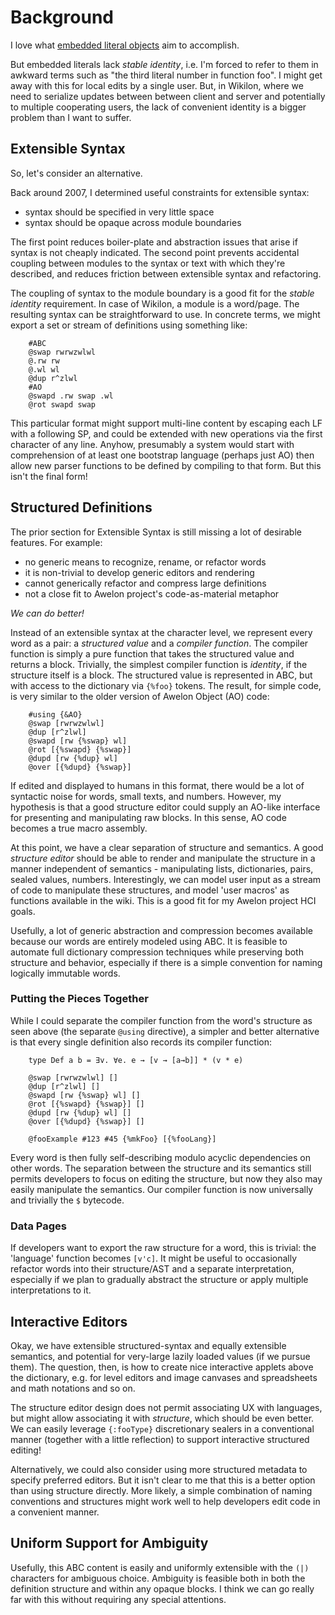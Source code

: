 
# Background

I love what [embedded literal objects](EmbeddedLiteralObjects.md) aim to accomplish. 

But embedded literals lack *stable identity*, i.e. I'm forced to refer to them in awkward terms such as "the third literal number in function foo". I might get away with this for local edits by a single user. But, in Wikilon, where we need to serialize updates between between client and server and potentially to multiple cooperating users, the lack of convenient identity is a bigger problem than I want to suffer. 

## Extensible Syntax

So, let's consider an alternative.

Back around 2007, I determined useful constraints for extensible syntax: 

* syntax should be specified in very little space
* syntax should be opaque across module boundaries

The first point reduces boiler-plate and abstraction issues that arise if syntax is not cheaply indicated. The second point prevents accidental coupling between modules to the syntax or text with which they're described, and reduces friction between extensible syntax and refactoring.

The coupling of syntax to the module boundary is a good fit for the *stable identity* requirement. In case of Wikilon, a module is a word/page. The resulting syntax can be straightforward to use. In concrete terms, we might export a set or stream of definitions using something like:
        
        #ABC
        @swap rwrwzwlwl
        @.rw rw
        @.wl wl
        @dup r^zlwl
        #AO
        @swapd .rw swap .wl
        @rot swapd swap

This particular format might support multi-line content by escaping each LF with a following SP, and could be extended with new operations via the first character of any line. Anyhow, presumably a system would start with comprehension of at least one bootstrap language (perhaps just AO) then allow new parser functions to be defined by compiling to that form. But this isn't the final form!

## Structured Definitions 

The prior section for Extensible Syntax is still missing a lot of desirable features. For example:

* no generic means to recognize, rename, or refactor words
* it is non-trivial to develop generic editors and rendering
* cannot generically refactor and compress large definitions
* not a close fit to Awelon project's code-as-material metaphor

*We can do better!*

Instead of an extensible syntax at the character level, we represent every word as a pair: a *structured value* and a *compiler function*. The compiler function is simply a pure function that takes the structured value and returns a block. Trivially, the simplest compiler function is *identity*, if the structure itself is a block. The structured value is represented in ABC, but with access to the dictionary via `{%foo}` tokens. The result, for simple code, is very similar to the older version of Awelon Object (AO) code:

        #using {&AO}
        @swap [rwrwzwlwl]
        @dup [r^zlwl]
        @swapd [rw {%swap} wl]
        @rot [{%swapd} {%swap}]
        @dupd [rw {%dup} wl]
        @over [{%dupd} {%swap}]

If edited and displayed to humans in this format, there would be a lot of syntactic noise for words, small texts, and numbers. However, my hypothesis is that a good structure editor could supply an AO-like interface for presenting and manipulating raw blocks. In this sense, AO code becomes a true macro assembly.

At this point, we have a clear separation of structure and semantics. A good *structure editor* should be able to render and manipulate the structure in a manner independent of semantics - manipulating lists, dictionaries, pairs, sealed values, numbers. Interestingly, we can model user input as a stream of code to manipulate these structures, and model 'user macros' as functions available in the wiki. This is a good fit for my Awelon project HCI goals.

Usefully, a lot of generic abstraction and compression becomes available because our words are entirely modeled using ABC. It is feasible to automate full dictionary compression techniques while preserving both structure and behavior, especially if there is a simple convention for naming logically immutable words.

### Putting the Pieces Together

While I could separate the compiler function from the word's structure as seen above (the separate `@using` directive), a simpler and better alternative is that every single definition also records its compiler function:

        type Def a b = ∃v. ∀e. e → [v → [a→b]] * (v * e)

        @swap [rwrwzwlwl] []
        @dup [r^zlwl] []
        @swapd [rw {%swap} wl] []
        @rot [{%swapd} {%swap}] []
        @dupd [rw {%dup} wl] []
        @over [{%dupd} {%swap}] []

        @fooExample #123 #45 {%mkFoo} [{%fooLang}]

Every word is then fully self-describing modulo acyclic dependencies on other words. The separation between the structure and its semantics still permits developers to focus on editing the structure, but now they also may easily manipulate the semantics. Our compiler function is now universally and trivially the `$` bytecode.

### Data Pages

If developers want to export the raw structure for a word, this is trivial: the 'language' function becomes `[v'c]`. It might be useful to occasionally refactor words into their structure/AST and a separate interpretation, especially if we plan to gradually abstract the structure or apply multiple interpretations to it.

## Interactive Editors

Okay, we have extensible structured-syntax and equally extensible semantics, and potential for very-large lazily loaded values (if we pursue them). The question, then, is how to create nice interactive applets above the dictionary, e.g. for level editors and image canvases and spreadsheets and math notations and so on. 

The structure editor design does not permit associating UX with languages, but might allow associating it with *structure*, which should be even better. We can easily leverage `{:fooType}` discretionary sealers in a conventional manner (together with a little reflection) to support interactive structured editing!

Alternatively, we could also consider using more structured metadata to specify preferred editors. But it isn't clear to me that this is a better option than using structure directly. More likely, a simple combination of naming conventions and structures might work well to help developers edit code in a convenient manner.

## Uniform Support for Ambiguity

Usefully, this ABC content is easily and uniformly extensible with the `(|)` characters for ambiguous choice. Ambiguity is feasible both in both the definition structure and within any opaque blocks. I think we can go really far with this without requiring any special attentions. 

